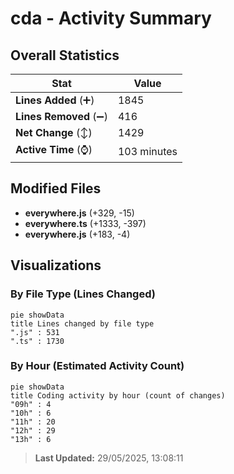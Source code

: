 # cda - Activity Summary 

## Overall Statistics

| Stat                   | Value                                                             |
| ---------------------- | ----------------------------------------------------------------- |
| **Lines Added** (➕)   | 1845                                          |
| **Lines Removed** (➖) | 416                                        |
| **Net Change** (↕)    | 1429                |
| **Active Time** (⌚)   | 103 minutes |


## Modified Files
- **everywhere.js** (+329, -15)
- **everywhere.ts** (+1333, -397)
- **everywhere.js** (+183, -4)

## Visualizations

### By File Type (Lines Changed)

```mermaid
pie showData
title Lines changed by file type
".js" : 531
".ts" : 1730
```

### By Hour (Estimated Activity Count)

```mermaid
pie showData
title Coding activity by hour (count of changes)
"09h" : 4
"10h" : 6
"11h" : 20
"12h" : 29
"13h" : 6
```


> **Last Updated:** 29/05/2025, 13:08:11